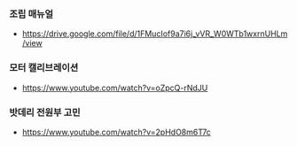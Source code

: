 

### 조립 매뉴얼
- https://drive.google.com/file/d/1FMucIof9a7i6j_vVR_W0WTb1wxrnUHLm/view



### 모터 캘리브레이션 
- https://www.youtube.com/watch?v=oZpcQ-rNdJU



### 밧데리 전원부 고민
- https://www.youtube.com/watch?v=2pHdO8m6T7c
